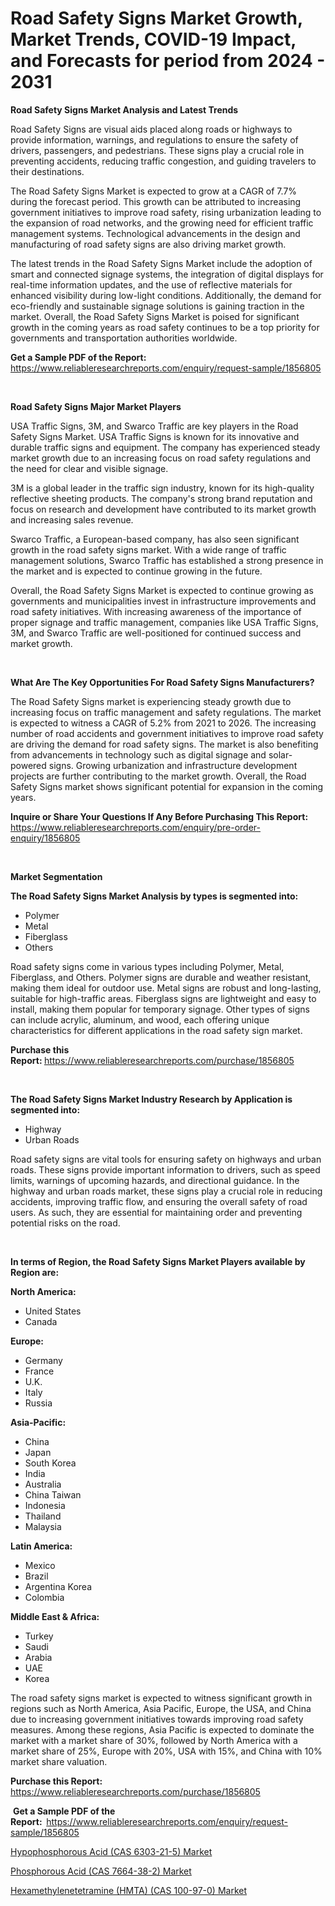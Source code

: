 <p><h1>Road Safety Signs Market Growth, Market Trends, COVID-19 Impact, and Forecasts for period from 2024 - 2031</h1></p><p><strong>Road Safety Signs Market Analysis and Latest Trends</strong></p>
<p><p>Road Safety Signs are visual aids placed along roads or highways to provide information, warnings, and regulations to ensure the safety of drivers, passengers, and pedestrians. These signs play a crucial role in preventing accidents, reducing traffic congestion, and guiding travelers to their destinations.</p><p>The Road Safety Signs Market is expected to grow at a CAGR of 7.7% during the forecast period. This growth can be attributed to increasing government initiatives to improve road safety, rising urbanization leading to the expansion of road networks, and the growing need for efficient traffic management systems. Technological advancements in the design and manufacturing of road safety signs are also driving market growth.</p><p>The latest trends in the Road Safety Signs Market include the adoption of smart and connected signage systems, the integration of digital displays for real-time information updates, and the use of reflective materials for enhanced visibility during low-light conditions. Additionally, the demand for eco-friendly and sustainable signage solutions is gaining traction in the market. Overall, the Road Safety Signs Market is poised for significant growth in the coming years as road safety continues to be a top priority for governments and transportation authorities worldwide.</p></p>
<p><strong>Get a Sample PDF of the Report:&nbsp;</strong> <a href="https://www.reliableresearchreports.com/enquiry/request-sample/1856805">https://www.reliableresearchreports.com/enquiry/request-sample/1856805</a></p>
<p>&nbsp;</p>
<p><strong>Road Safety Signs Major Market Players</strong></p>
<p><p>USA Traffic Signs, 3M, and Swarco Traffic are key players in the Road Safety Signs Market. USA Traffic Signs is known for its innovative and durable traffic signs and equipment. The company has experienced steady market growth due to an increasing focus on road safety regulations and the need for clear and visible signage.</p><p>3M is a global leader in the traffic sign industry, known for its high-quality reflective sheeting products. The company's strong brand reputation and focus on research and development have contributed to its market growth and increasing sales revenue.</p><p>Swarco Traffic, a European-based company, has also seen significant growth in the road safety signs market. With a wide range of traffic management solutions, Swarco Traffic has established a strong presence in the market and is expected to continue growing in the future.</p><p>Overall, the Road Safety Signs Market is expected to continue growing as governments and municipalities invest in infrastructure improvements and road safety initiatives. With increasing awareness of the importance of proper signage and traffic management, companies like USA Traffic Signs, 3M, and Swarco Traffic are well-positioned for continued success and market growth.</p></p>
<p>&nbsp;</p>
<p><strong>What Are The Key Opportunities For Road Safety Signs Manufacturers?</strong></p>
<p><p>The Road Safety Signs market is experiencing steady growth due to increasing focus on traffic management and safety regulations. The market is expected to witness a CAGR of 5.2% from 2021 to 2026. The increasing number of road accidents and government initiatives to improve road safety are driving the demand for road safety signs. The market is also benefiting from advancements in technology such as digital signage and solar-powered signs. Growing urbanization and infrastructure development projects are further contributing to the market growth. Overall, the Road Safety Signs market shows significant potential for expansion in the coming years.</p></p>
<p><strong>Inquire or Share Your Questions If Any Before Purchasing This Report:</strong> <a href="https://www.reliableresearchreports.com/enquiry/pre-order-enquiry/1856805">https://www.reliableresearchreports.com/enquiry/pre-order-enquiry/1856805</a></p>
<p>&nbsp;</p>
<p><strong>Market Segmentation</strong></p>
<p><strong>The Road Safety Signs Market Analysis by types is segmented into:</strong></p>
<p><ul><li>Polymer</li><li>Metal</li><li>Fiberglass</li><li>Others</li></ul></p>
<p><p>Road safety signs come in various types including Polymer, Metal, Fiberglass, and Others. Polymer signs are durable and weather resistant, making them ideal for outdoor use. Metal signs are robust and long-lasting, suitable for high-traffic areas. Fiberglass signs are lightweight and easy to install, making them popular for temporary signage. Other types of signs can include acrylic, aluminum, and wood, each offering unique characteristics for different applications in the road safety sign market.</p></p>
<p><strong>Purchase this Report:&nbsp;</strong><a href="https://www.reliableresearchreports.com/purchase/1856805">https://www.reliableresearchreports.com/purchase/1856805</a></p>
<p>&nbsp;</p>
<p><strong>The Road Safety Signs Market Industry Research by Application is segmented into:</strong></p>
<p><ul><li>Highway</li><li>Urban Roads</li></ul></p>
<p><p>Road safety signs are vital tools for ensuring safety on highways and urban roads. These signs provide important information to drivers, such as speed limits, warnings of upcoming hazards, and directional guidance. In the highway and urban roads market, these signs play a crucial role in reducing accidents, improving traffic flow, and ensuring the overall safety of road users. As such, they are essential for maintaining order and preventing potential risks on the road.</p></p>
<p>&nbsp;</p>
<p><strong>In terms of Region, the Road Safety Signs Market Players available by Region are:</strong></p>
<p>
    <p> <strong> North America: </strong>
        <ul>
            <li>United States</li>
            <li>Canada</li>
        </ul>
        </p> 
    <p> <strong> Europe: </strong>
        <ul>
            <li>Germany</li>
            <li>France</li>
            <li>U.K.</li>
            <li>Italy</li>
            <li>Russia</li>
        </ul>
        </p> 
    <p> <strong> Asia-Pacific: </strong>
        <ul>
            <li>China</li>
            <li>Japan</li>
            <li>South Korea</li>
            <li>India</li>
            <li>Australia</li>
            <li>China Taiwan</li>
            <li>Indonesia</li>
            <li>Thailand</li>
            <li>Malaysia</li>
        </ul>
        </p> 
    <p> <strong> Latin America: </strong>
        <ul>
            <li>Mexico</li>
            <li>Brazil</li>
            <li>Argentina Korea</li>
            <li>Colombia</li>
        </ul>
        </p> 
    <p> <strong> Middle East & Africa: </strong>
        <ul>
            <li>Turkey</li>
            <li>Saudi</li>
            <li>Arabia</li>
            <li>UAE</li>
            <li>Korea</li>
        </ul>
    </p>
    </p>
<p><p>The road safety signs market is expected to witness significant growth in regions such as North America, Asia Pacific, Europe, the USA, and China due to increasing government initiatives towards improving road safety measures. Among these regions, Asia Pacific is expected to dominate the market with a market share of 30%, followed by North America with a market share of 25%, Europe with 20%, USA with 15%, and China with 10% market share valuation.</p></p>
<p><strong>Purchase this Report: </strong><a href="https://www.reliableresearchreports.com/purchase/1856805">https://www.reliableresearchreports.com/purchase/1856805</a></p>
<p>&nbsp;<strong>Get a Sample PDF of the Report:&nbsp;&nbsp;</strong><a href="https://www.reliableresearchreports.com/enquiry/request-sample/1856805">https://www.reliableresearchreports.com/enquiry/request-sample/1856805</a></p>
<p><strong></strong></p>
<p><p><a href="https://view.publitas.com/reportprime-1/global-hypophosphorous-acid-cas-6303-21-5-market-by-types-applications-and-major-players-with-regional-growth-rate-analysis-and-development-situation-from-2023-to-2030/">Hypophosphorous Acid (CAS 6303-21-5) Market</a></p><p><a href="https://view.publitas.com/reportprime-1/phosphorous-acid-cas-7664-38-2-market-challenges-opportunities-and-growth-drivers-and-major-market-players-forecasted-for-period-from-2023-2030/">Phosphorous Acid (CAS 7664-38-2) Market</a></p><p><a href="https://view.publitas.com/reportprime-1/hexamethylenetetramine-hmta-cas-100-97-0-market-size-and-growth-market-segmentation-regional-and-country-breakdowns-and-market-trends-for-period-from-2023-2030/">Hexamethylenetetramine (HMTA) (CAS 100-97-0) Market</a></p></p>